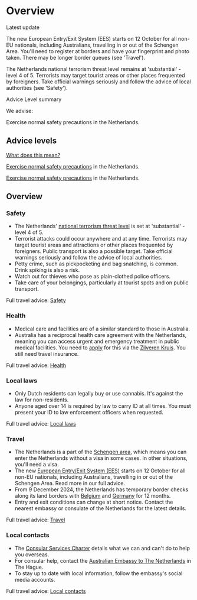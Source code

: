 # Overview

Latest update

The new European Entry/Exit System (EES) starts on 12 October for all non-EU nationals, including Australians, travelling in or out of the Schengen Area. You'll need to register at borders and have your fingerprint and photo taken. There may be longer border queues (see 'Travel').  
  
The Netherlands national terrorism threat level remains at 'substantial' - level 4 of 5. Terrorists may target tourist areas or other places frequented by foreigners. Take official warnings seriously and follow the advice of local authorities (see 'Safety').

Advice Level summary

We advise:

Exercise normal safety precautions in the Netherlands.

## Advice levels

[What does this mean?](/before-you-go/travel-advice-explained/)

[Exercise normal safety precautions](https://www.smartraveller.gov.au/consular-services/travel-advice-explained#level1) in the Netherlands.

[Exercise normal safety precautions](https://www.smartraveller.gov.au/consular-services/travel-advice-explained#level1) in the Netherlands.

## Overview

### Safety

* The Netherlands' [national terrorism threat level](https://english.nctv.nl/) is set at 'substantial' - level 4 of 5.
* Terrorist attacks could occur anywhere and at any time. Terrorists may target tourist areas and attractions or other places frequented by foreigners. Public transport is also a possible target. Take official warnings seriously and follow the advice of local authorities.
* Petty crime, such as pickpocketing and bag snatching, is common. Drink spiking is also a risk.
* Watch out for thieves who pose as plain-clothed police officers.
* Take care of your belongings, particularly at tourist spots and on public transport.

Full travel advice: [Safety](#safety)

### Health

* Medical care and facilities are of a similar standard to those in Australia.
* Australia has a reciprocal health care agreement with the Netherlands, meaning you can access urgent and emergency treatment in public medical facilities. You need to [apply](https://www.servicesaustralia.gov.au/reciprocal-health-care-agreement-visiting-netherlands?context=22481) for this via the [Zilveren Kruis](https://www.servicesaustralia.gov.au/reciprocal-health-care-agreement-visiting-netherlands?context=22481). You still need travel insurance.

Full travel advice: [Health](#health)

### Local laws

* Only Dutch residents can legally buy or use cannabis. It's against the law for non-residents.
* Anyone aged over 14 is required by law to carry ID at all times. You must present your ID to law enforcement officers when requested.

Full travel advice: [Local laws](#local-laws)

### Travel

* The Netherlands is a part of the [Schengen area](/node/424), which means you can enter the Netherlands without a visa in some cases. In other situations, you'll need a visa.
* The new [European Entry/Exit System (EES)](https://travel-europe.europa.eu/en/ees) starts on 12 October for all non-EU nationals, including Australians, travelling in or out of the Schengen Area. Read more in our full advice.
* From 9 December 2024, the Netherlands has temporary border checks along its land borders with [Belgium](/destinations/europe/belgium "Belgium") and [Germany](/destinations/europe/germany "Germany") for 12 months.
* Entry and exit conditions can change at short notice. Contact the nearest embassy or consulate of the Netherlands for the latest details.

Full travel advice: [Travel](#travel)

### Local contacts

* The [Consular Services Charter](/node/740 "Consular cases by destination") details what we can and can't do to help you overseas.
* For consular help, contact the [Australian Embassy to The Netherlands](https://netherlands.embassy.gov.au/thag/home.html) in The Hague.
* To stay up to date with local information, follow the embassy's social media accounts.

Full travel advice: [Local contacts](#local-contacts)